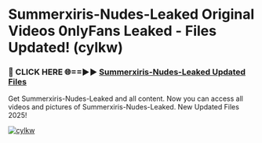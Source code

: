 # Summerxiris-Nudes-Leaked Original Videos 0nlyFans Leaked - Files Updated! (cylkw)

<h3>🔴 CLICK HERE 🌐==►► <a href="https://tinyurl.com/4mcuefdz" rel="nofollow">Summerxiris-Nudes-Leaked Updated Files</a></h3>

Get Summerxiris-Nudes-Leaked and all content. Now you can access all videos and pictures of Summerxiris-Nudes-Leaked. New Updated Files 2025!

[![cylkw](https://i.imgur.com/StAQSOY.gif)](https://tinyurl.com/4mcuefdz)
